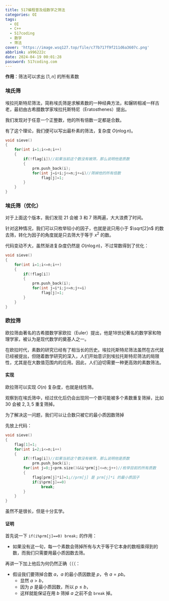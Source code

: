 ```yaml
---
title: 517编程普及组数学之筛法
categories: OI
tags:
  - OI
  - C++
  - 517coding
  - 数学
  - 筛法
cover: 'https://image.wsq127.top/file/c77b717f9f211d6a3607c.png'
abbrlink: a996222c
date: 2024-04-19 00:01:28
password: 517coding.com
---
```

**作用**：筛法可以求出 $[1,n]$​ 的所有素数

### 埃氏筛

埃拉托斯特尼筛法，简称埃氏筛是求解素数的一种经典方法，和辗转相减一样古老，最初由古希腊数学家埃拉托斯特尼（Eratosthenes）提出。

我们发现对于任意一个正整数，他的所有倍数一定都是合数。

有了这个理论，我们便可以写出最朴素的筛法，复杂度 $O(n\log n)$​。

```c++
void sieve()
{
    for(int i=1;i<=n;i++)
    {
        if(!flag[i])//如果当前这个数没有被筛，那么说明他是质数
        {
            prm.push_back(i);
            for(int j=i+i;j<=n;j+=i)//筛掉他的所有倍数
                flag[j]=1;
        }
    }
}
```

### 埃氏筛（优化）

对于上面这个版本，我们发现 $21$ 会被 $3$ 和 $7$ 筛两遍，大大浪费了时间。

针对这种情况，我们可以只枚举较小的因子，也就是说只用小于 $\sqrt[2]n$ 的数去筛，转化为因子的角度就是只去筛大于等于 $x^2$ 的数。

代码变动不大，虽然渐进复杂度仍然是 $O(n\log n)$，不过常数得到了优化：

```c++
void sieve()
{
    for(int i=1;i<=n;i++)
    {
        if(!flag[i])
        {
            prm.push_back(i);
            for(int j=i*i;j<=n;j+=i)
                flag[j]=1;
        }
    }
}
```

### 欧拉筛

欧拉筛由著名的古希腊数学家欧拉（Euler）提出，他是18世纪著名的数学家和物理学家，被认为是现代数学的奠基人之一。

在欧拉时代，素数的研究已经有了相当长的历史。埃拉托斯特尼筛法虽然在古代就已经被提出，但随着数学研究的深入，人们开始意识到埃拉托斯特尼筛法的局限性，尤其是在大数值范围内的应用。因此，人们迫切需要一种更高效的素数筛法。

#### 实现

欧拉筛可以实现 $O(n)$ 复杂度，也就是线性筛。

观察到在埃氏筛中，经过优化后仍会出现同一个数可能被多个素数重复筛掉，比如 $30$ 会被 $2,3,5$​ 重复筛掉。

为了解决这一问题，我们可以让合数只被它的最小质因数筛掉

先放上代码：

```C++
void sieve()
{
    flag[1]=1;
    for(int i=2;i<=n;i++)
    {
        if(!flag[i])//如果当前这个数没有被筛，那么说明他是质数
            prm.push_back(i);
        for(int j=0;j<prm.size()&&i*prm[j]<=n;j++)//枚举目前的所有质数
        {
            flag[prm[j]*i]=1;//prm[j] 是 prm[j]*i 的最小质因子
            if(i%prm[j]==0)
                break;
        }
    }
}
```

虽然不是很长，但是十分玄学。

#### 证明

首先说一下 `if(i%prm[j]==0) break;` 的作用：

* 如果没有这一句，每一个素数会筛掉所有与大于等于它本身的数相乘得到的数，而我们只需要用最小质因数去筛。

再讲一下加上他后为何仍然正确（（（：

* 假设我们要筛掉合数 $a$，$a$ 的最小质因数是 $p$，令 $a=pb$。
    * 显然 $a>b$，
    * 因为 $p$ 是最小质因数，所以 $p\le b$，
    * 这样就能保证在用 $b$ 筛掉 $a$ 之前不会 `break` 掉。